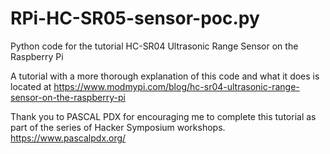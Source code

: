 # RPi-HC-SR05-sensor-poc.py
Python code for the tutorial HC-SR04 Ultrasonic Range Sensor on the Raspberry Pi

A tutorial with a more thorough explanation of this code and what it does is located at https://www.modmypi.com/blog/hc-sr04-ultrasonic-range-sensor-on-the-raspberry-pi

Thank you to PASCAL PDX for encouraging me to complete this tutorial as part of the series of Hacker Symposium workshops.
https://www.pascalpdx.org/
